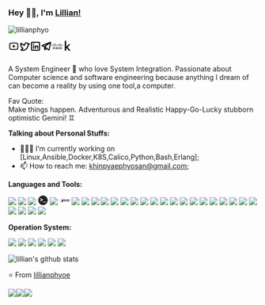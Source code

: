 ### Hey 👋🏽, I'm [Lillian!](https://about.me/lillianphyoe)    
<p align="left"> <img src="https://komarev.com/ghpvc/?username=lillianphyo" alt="lillianphyo" /> </p>   
<a href="https://www.youtube.com/c/KhinPyaePhyoSan">
  <img align="left" alt="lillian's Youtube" width="22px" src="src/youtube.svg" />
</a>
<a href="https://twitter.com/lillianphyo">
  <img align="left" alt="lillian's Twitter" width="22px" src="src/twitter.svg" />
</a>
<a href="https://www.linkedin.com/in/lillianphyo/">
  <img align="left" alt="lillian's LinkdeIN" width="22px" src="src/linkedin.svg" />
</a>
<a href="https://t.me/lillianphyo">
  <img align="left" alt="lillian's Telegram" width="22px" src="src/telegram.svg" />
</a>
<a href="https://developer.cisco.com/user/profile/55aadd53-9704-11e8-9afd-0605a886e7c7">
  <img align="left" alt="lillian's devnet" width="22px" src="src/cisco.svg" />
</a>
<a href="https://www.kaggle.com/lillianphyo">
  <img align="left" alt="lillian's devnet" width="20px" src="src/kaggle.svg" />
</a>

<br />
<br />

A System Engineer 🚀 who love System Integration. Passionate about Computer science and software engineering because anything I dream of can become a reality by using one tool,a computer.   

Fav Quote:   
Make things happen. Adventurous and Realistic Happy-Go-Lucky stubborn optimistic Gemini! ♊

<!--- <img align="right"  src="https://media1.tenor.com/images/e8a3b80ecb33fd79b04f093cccd2353b/tenor.gif?itemid=15853135" /> -->
  
**Talking about Personal Stuffs:**

- 👨🏽‍💻 I’m currently working on [Linux,Ansible,Docker,K8S,Calico,Python,Bash,Erlang];
- 📫 How to reach me: khinpyaephyosan@gmail.com;
<!--- - 📝[Resume](https://drive.google.com/file/d/1PzltvM67Nx7roHoU2mI5qeXE41PfYdGa/view?usp=sharing) -->

**Languages and Tools:**  

<code><img height="20" src="https://cdn.jsdelivr.net/npm/simple-icons@3.12.4/icons/python.svg"></code>
<code><img height="20" src="https://cdn.jsdelivr.net/npm/simple-icons@3.12.4/icons/mysql.svg"></code>
<code><img height="20" src="https://cdn.jsdelivr.net/npm/simple-icons@3.12.4/icons/git.svg"></code>
<code><img height="20" src="https://raw.githubusercontent.com/github/explore/80688e429a7d4ef2fca1e82350fe8e3517d3494d/topics/terminal/terminal.png"></code>
<code><img height="20" src="https://cdn.jsdelivr.net/npm/simple-icons@3.12.4/icons/ansible.svg"></code>
<code><img height="20" src="https://raw.githubusercontent.com/github/explore/80688e429a7d4ef2fca1e82350fe8e3517d3494d/topics/bash/bash.png"></code>
<code><img height="20" src="https://cdn.jsdelivr.net/npm/simple-icons@3.12.4/icons/erlang.svg"></code>
<code><img height="20" src="https://avatars0.githubusercontent.com/u/2165682?s=200&v=4"></code>
<code><img height="20" src="https://avatars0.githubusercontent.com/u/8827988?s=200&v=4"></code>
<code><img height="20" src="https://cdn.jsdelivr.net/npm/simple-icons@3.12.4/icons/linux.svg"></code>
<code><img height="20" src="https://cdn.jsdelivr.net/npm/simple-icons@3.12.4/icons/docker.svg"></code>
<code><img height="20" src="https://cdn.jsdelivr.net/npm/simple-icons@3.12.4/icons/prometheus.svg"></code>
<code><img height="20" src="https://cdn.jsdelivr.net/npm/simple-icons@3.12.4/icons/grafana.svg"></code>
<code><img height="20" src="https://avatars1.githubusercontent.com/u/4561226?s=200&v=4"></code>
<code><img height="20" src="https://avatars0.githubusercontent.com/u/5142645?s=200&v=4"></code>
<code><img height="20" src="https://cdn.jsdelivr.net/npm/simple-icons@3.12.4/icons/elasticsearch.svg"></code>
<code><img height="20" src="https://cdn.jsdelivr.net/npm/simple-icons@3.12.4/icons/elasticstack.svg"></code>
<code><img height="20" src="https://cdn.jsdelivr.net/npm/simple-icons@3.12.4/icons/eclipsemosquitto.svg"></code>
<code><img height="20" src="https://avatars3.githubusercontent.com/u/6178456?s=200&v=4"></code>
<code><img height="20" src="https://avatars3.githubusercontent.com/u/24291394?s=200&v=4"></code>
<code><img height="20" src="https://avatars3.githubusercontent.com/u/6748139?s=200&v=4"></code>
<code><img height="20" src="https://avatars0.githubusercontent.com/u/1282630?s=200&v=4"></code>
<code><img height="20" src="https://avatars3.githubusercontent.com/u/22860722?s=200&v=4"></code>
<code><img height="20" src="https://avatars1.githubusercontent.com/u/30269780?s=200&v=4"></code>
<code><img height="20" src="https://cdn.jsdelivr.net/npm/simple-icons@3.12.4/icons/kubernetes.svg"></code>
<code><img height="20" src="https://cdn.jsdelivr.net/npm/simple-icons@3.12.4/icons/vmware.svg"></code>
<code><img height="20" src="https://cdn.jsdelivr.net/npm/simple-icons@3.12.4/icons/amazonaws.svg"></code>
<code><img height="20" src="https://cdn.jsdelivr.net/npm/simple-icons@3.12.4/icons/nutanix.svg"></code>
<code><img height="20" src="https://cdn.jsdelivr.net/npm/simple-icons@3.12.4/icons/postman.svg"></code>

**Operation System:**  

<code><img height="20" src="https://cdn.jsdelivr.net/npm/simple-icons@3.12.4/icons/windows.svg"></code>
<code><img height="20" src="https://cdn.jsdelivr.net/npm/simple-icons@3.12.4/icons/redhat.svg"></code>
<code><img height="20" src="https://cdn.jsdelivr.net/npm/simple-icons@3.12.4/icons/debian.svg"></code>
<code><img height="20" src="https://cdn.jsdelivr.net/npm/simple-icons@3.12.4/icons/freebsd.svg"></code>
<code><img height="20" src="https://cdn.jsdelivr.net/npm/simple-icons@3.12.4/icons/manjaro.svg"></code>
<code><img height="20" src="https://avatars0.githubusercontent.com/u/5647000?s=200&v=4"></code>

![lillian's github stats](https://github-readme-stats.vercel.app/api?username=lillianphyo&show_icons=true&hide_border=true)

⭐️ From [lillianphyoe](https://github.com/lillianphyo)


<a href="https://github.com/lillianphyo/csr1000v_upgrade">
  <img align="left" src="https://github-readme-stats.vercel.app/api/pin/?username=lillianphyo&repo=csr1000v_upgrade" />
</a>

<a href="https://github.com/lillianphyo/python-gmail-api-test">
  <img align="left" src="https://github-readme-stats.vercel.app/api/pin/?username=lillianphyo&repo=python-gmail-api-test" />
</a>

<a href="https://github.com/lillianphyo/Ansible-module-jupiter_netme">
  <img align="left" src="https://github-readme-stats.vercel.app/api/pin/?username=lillianphyo&repo=Ansible-module-jupiter_netme" />
</a>

